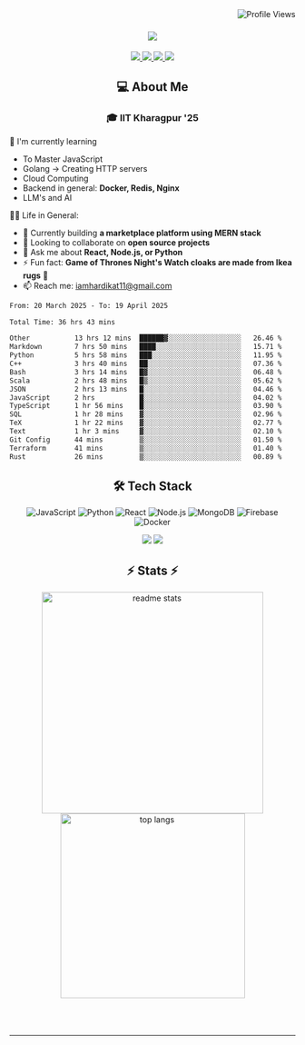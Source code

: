 <img align="right" src="https://komarev.com/ghpvc/?username=hs094&color=blue" alt="Profile Views" />

<h1 align="center">
  <img src="https://readme-typing-svg.herokuapp.com?font=Righteous&size=35&duration=4000&color=2AA889&center=true&vCenter=true&width=500&lines=Hi+There!+👋;I'm+Hardik+Soni+💻;" />
</h1>
<div align="center"> 
  <a href="mailto:iamhardikat11@gmail.com">
    <img src="https://img.shields.io/badge/Gmail-333333?style=for-the-badge&logo=gmail&logoColor=red" />
  </a>
  <a href="https://www.linkedin.com/in/hardik-soni-498271141/" target="_blank">
    <img src="https://img.shields.io/badge/LinkedIn-0077B5?style=for-the-badge&logo=linkedin&logoColor=white" target="_blank" />
  </a>
  <a href="https://hs094-portfolio.netlify.app/" target="_blank">
     <img src="https://img.shields.io/badge/Portfolio-FF5722?style=for-the-badge&logo=todoist&logoColor=white" target="_blank" /> 
  </a>
  <a href="https://www.instagram.com/hardik.s.094/" target="_blank"> 
    <img src="https://img.shields.io/badge/Instagram-E4405F?style=for-the-badge&logo=instagram&logoColor=white)" target="_blank" />
  </a>
</div>

<h2 align="center"> 💻 About Me</h2>
<h3 align="center">🎓 IIT Kharagpur '25</h3>

🌱 I'm currently learning
- To Master JavaScript
- Golang -> Creating HTTP servers
- Cloud Computing
- Backend in general: **Docker, Redis, Nginx**
- LLM's and AI

👍🏻 Life in General:
- 🔭 Currently building **a marketplace platform using MERN stack**
- 👯 Looking to collaborate on **open source projects**
- 💬 Ask me about **React, Node.js, or Python**
- ⚡ Fun fact: **Game of Thrones Night's Watch cloaks are made from Ikea rugs** 🧥
- 📫 Reach me: [iamhardikat11@gmail.com](mailto:iamhardikat11@gmail.com)

<!--START_SECTION:waka-->

```txt
From: 20 March 2025 - To: 19 April 2025

Total Time: 36 hrs 43 mins

Other           13 hrs 12 mins  ██████▓░░░░░░░░░░░░░░░░░░   26.46 %
Markdown        7 hrs 50 mins   ████░░░░░░░░░░░░░░░░░░░░░   15.71 %
Python          5 hrs 58 mins   ███░░░░░░░░░░░░░░░░░░░░░░   11.95 %
C++             3 hrs 40 mins   ██░░░░░░░░░░░░░░░░░░░░░░░   07.36 %
Bash            3 hrs 14 mins   █▓░░░░░░░░░░░░░░░░░░░░░░░   06.48 %
Scala           2 hrs 48 mins   █▒░░░░░░░░░░░░░░░░░░░░░░░   05.62 %
JSON            2 hrs 13 mins   █░░░░░░░░░░░░░░░░░░░░░░░░   04.46 %
JavaScript      2 hrs           █░░░░░░░░░░░░░░░░░░░░░░░░   04.02 %
TypeScript      1 hr 56 mins    █░░░░░░░░░░░░░░░░░░░░░░░░   03.90 %
SQL             1 hr 28 mins    ▓░░░░░░░░░░░░░░░░░░░░░░░░   02.96 %
TeX             1 hr 22 mins    ▓░░░░░░░░░░░░░░░░░░░░░░░░   02.77 %
Text            1 hr 3 mins     ▓░░░░░░░░░░░░░░░░░░░░░░░░   02.10 %
Git Config      44 mins         ▒░░░░░░░░░░░░░░░░░░░░░░░░   01.50 %
Terraform       41 mins         ▒░░░░░░░░░░░░░░░░░░░░░░░░   01.40 %
Rust            26 mins         ▒░░░░░░░░░░░░░░░░░░░░░░░░   00.89 %
```

<!--END_SECTION:waka-->

<h2 align="center">🛠 Tech Stack</h2> 

<div align="center">
  
  ![JavaScript](https://img.shields.io/badge/-JavaScript-F7DF1E?style=flat-square&logo=javascript&logoColor=black)
  ![Python](https://img.shields.io/badge/-Python-3776AB?style=flat-square&logo=python&logoColor=white)
  ![React](https://img.shields.io/badge/-React-61DAFB?style=flat-square&logo=react&logoColor=black)
  ![Node.js](https://img.shields.io/badge/-Node.js-339933?style=flat-square&logo=node.js&logoColor=white)
  ![MongoDB](https://img.shields.io/badge/-MongoDB-47A248?style=flat-square&logo=mongodb&logoColor=white)
  ![Firebase](https://img.shields.io/badge/-Firebase-FFCA28?style=flat-square&logo=firebase&logoColor=black)
  ![Docker](https://img.shields.io/badge/-Docker-2496ED?style=flat-square&logo=docker&logoColor=white)
  
  <img src="https://skillicons.dev/icons?i=react,bootstrap,mui,html,css,vscode,github,figma,tailwind,git,r" />
  <img src="https://skillicons.dev/icons?i=nodejs,python,javascript,typescript,express,firebase,mongodb,c,java,nextjs,mysql,flask" /><br>
</div>

<h2 align="center">⚡ Stats ⚡</h2>

<div align="center">
  <img width=390 src="https://github-readme-stats-salesp07.vercel.app/api?username=hs094&count_private=true&show_icons=true&theme=react&rank_icon=github&border_radius=10" alt="readme stats" />
  <br/>
  <img width=325 align="center" src="https://github-readme-stats-salesp07.vercel.app/api/top-langs/?username=hs094&hide=HTML&langs_count=8&layout=compact&theme=react&border_radius=10&size_weight=0.5&count_weight=0.5&exclude_repo=github-readme-stats" alt="top langs" />
</div>
<br>
<br/><br/>
<hr/>
<br/>
